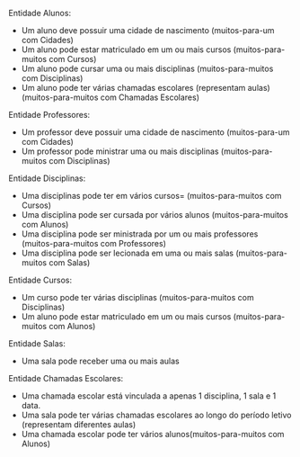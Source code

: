 Entidade Alunos:
 - Um aluno deve possuir uma cidade de nascimento (muitos-para-um com Cidades)
 - Um aluno pode estar matriculado em um ou mais cursos (muitos-para-muitos com Cursos)
 - Um aluno pode cursar uma ou mais disciplinas (muitos-para-muitos com Disciplinas)
 - Um aluno pode ter várias chamadas escolares (representam aulas) (muitos-para-muitos com Chamadas Escolares)

Entidade Professores:
 - Um professor deve possuir uma cidade de nascimento (muitos-para-um com Cidades)
 - Um professor pode ministrar uma ou mais disciplinas (muitos-para-muitos com Disciplinas)

Entidade Disciplinas:
 - Uma disciplinas pode ter em vários cursos= (muitos-para-muitos com Cursos)
 - Uma disciplina pode ser cursada por vários alunos (muitos-para-muitos com Alunos)
 - Uma disciplina pode ser ministrada por um ou mais professores (muitos-para-muitos com Professores)
 - Uma disciplina pode ser lecionada em uma ou mais salas (muitos-para-muitos com Salas)

Entidade Cursos:
 - Um curso pode ter várias disciplinas (muitos-para-muitos com Disciplinas)
 - Um aluno pode estar matriculado em um ou mais cursos (muitos-para-muitos com Alunos)

Entidade Salas:
 - Uma sala pode receber uma ou mais aulas

Entidade Chamadas Escolares:
 - Uma chamada escolar está vinculada a apenas 1 disciplina, 1 sala e 1 data.
 - Uma sala pode ter várias chamadas escolares ao longo do período letivo (representam diferentes aulas)
 - Uma chamada escolar pode ter vários alunos(muitos-para-muitos com Alunos)